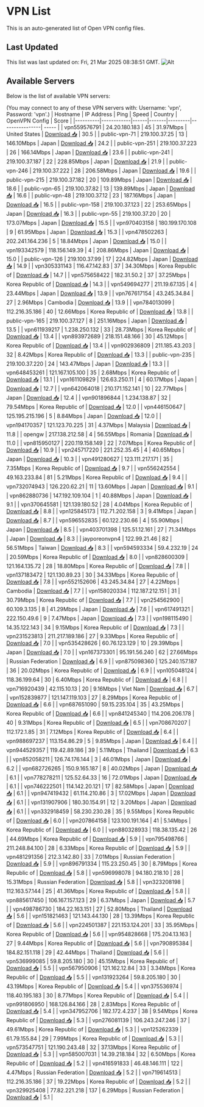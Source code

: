 # VPN List

This is an auto-generated list of Open VPN config files.

## Last Updated

This list was last updated on: Fri, 21 Mar 2025 08:38:51 GMT.
![Alt](https://repobeats.axiom.co/api/embed/186b98318ef1479477931607c1ad7d823f12451f.svg "Repobeats analytics image")

## Available Servers

Below is the list of available VPN servers:

(You may connect to any of these VPN servers with: Username: 'vpn', Password: 'vpn'.)
| Hostname | IP Address | Ping | Speed | Country | OpenVPN Config | Score |
|----------|------------|------|-------|---------|----------------| ----- |
| vpn559576791 | 24.20.180.183 | 45 | 31.97Mbps | United States | [Download 📥](./configs/server_0_US.ovpn) | 30.5 |
| public-vpn-71 | 219.100.37.25 | 13 | 146.10Mbps | Japan | [Download 📥](./configs/server_1_JP.ovpn) | 24.2 |
| public-vpn-251 | 219.100.37.223 | 26 | 166.14Mbps | Japan | [Download 📥](./configs/server_2_JP.ovpn) | 23.6 |
| public-vpn-241 | 219.100.37.187 | 22 | 228.85Mbps | Japan | [Download 📥](./configs/server_3_JP.ovpn) | 21.9 |
| public-vpn-246 | 219.100.37.222 | 28 | 206.58Mbps | Japan | [Download 📥](./configs/server_4_JP.ovpn) | 19.6 |
| public-vpn-215 | 219.100.37.182 | 20 | 109.89Mbps | Japan | [Download 📥](./configs/server_5_JP.ovpn) | 18.6 |
| public-vpn-65 | 219.100.37.82 | 13 | 139.89Mbps | Japan | [Download 📥](./configs/server_6_JP.ovpn) | 16.6 |
| public-vpn-48 | 219.100.37.12 | 23 | 187.16Mbps | Japan | [Download 📥](./configs/server_7_JP.ovpn) | 16.5 |
| public-vpn-158 | 219.100.37.123 | 22 | 253.65Mbps | Japan | [Download 📥](./configs/server_8_JP.ovpn) | 16.3 |
| public-vpn-55 | 219.100.37.20 | 20 | 173.07Mbps | Japan | [Download 📥](./configs/server_9_JP.ovpn) | 15.5 |
| vpn970403158 | 180.199.170.108 | 9 | 61.95Mbps | Japan | [Download 📥](./configs/server_10_JP.ovpn) | 15.3 |
| vpn478502263 | 202.241.164.236 | 5 | 18.84Mbps | Japan | [Download 📥](./configs/server_11_JP.ovpn) | 15.0 |
| vpn193342579 | 118.156.149.39 | 4 | 208.86Mbps | Japan | [Download 📥](./configs/server_12_JP.ovpn) | 15.0 |
| public-vpn-126 | 219.100.37.99 | 17 | 224.82Mbps | Japan | [Download 📥](./configs/server_13_JP.ovpn) | 14.9 |
| vpn305331143 | 116.47.142.83 | 37 | 34.30Mbps | Korea Republic of | [Download 📥](./configs/server_14_KR.ovpn) | 14.7 |
| vpn575658422 | 182.31.50.2 | 37 | 37.25Mbps | Korea Republic of | [Download 📥](./configs/server_15_KR.ovpn) | 14.3 |
| vpn549694277 | 211.19.67.135 | 4 | 23.44Mbps | Japan | [Download 📥](./configs/server_16_JP.ovpn) | 13.9 |
| vpn767617154 | 43.245.34.84 | 27 | 2.96Mbps | Cambodia | [Download 📥](./configs/server_17_KH.ovpn) | 13.9 |
| vpn784013099 | 112.216.35.186 | 40 | 12.66Mbps | Korea Republic of | [Download 📥](./configs/server_18_KR.ovpn) | 13.8 |
| public-vpn-165 | 219.100.37.127 | 8 | 251.16Mbps | Japan | [Download 📥](./configs/server_19_JP.ovpn) | 13.5 |
| vpn611939217 | 1.238.250.132 | 33 | 28.73Mbps | Korea Republic of | [Download 📥](./configs/server_20_KR.ovpn) | 13.4 |
| vpn893972689 | 218.151.48.166 | 30 | 45.12Mbps | Korea Republic of | [Download 📥](./configs/server_21_KR.ovpn) | 13.4 |
| vpn902936809 | 211.185.43.203 | 32 | 8.42Mbps | Korea Republic of | [Download 📥](./configs/server_22_KR.ovpn) | 13.3 |
| public-vpn-235 | 219.100.37.220 | 24 | 143.47Mbps | Japan | [Download 📥](./configs/server_23_JP.ovpn) | 13.3 |
| vpn648453261 | 121.167.105.100 | 35 | 2.68Mbps | Korea Republic of | [Download 📥](./configs/server_24_KR.ovpn) | 13.1 |
| vpn161109829 | 126.63.250.11 | 4 | 60.17Mbps | Japan | [Download 📥](./configs/server_25_JP.ovpn) | 12.7 |
| vpn642064018 | 210.171.152.141 | 10 | 22.77Mbps | Japan | [Download 📥](./configs/server_26_JP.ovpn) | 12.4 |
| vpn901896844 | 1.234.138.87 | 32 | 79.54Mbps | Korea Republic of | [Download 📥](./configs/server_27_KR.ovpn) | 12.0 |
| vpn446150647 | 125.195.215.196 | 5 | 8.84Mbps | Japan | [Download 📥](./configs/server_28_JP.ovpn) | 12.0 |
| vpn194170357 | 121.123.70.225 | 31 | 4.37Mbps | Malaysia | [Download 📥](./configs/server_29_MY.ovpn) | 11.8 |
| opengw | 217.138.212.58 | 4 | 56.55Mbps | Romania | [Download 📥](./configs/server_30_RO.ovpn) | 11.0 |
| vpn815950127 | 220.119.158.149 | 22 | 7.07Mbps | Korea Republic of | [Download 📥](./configs/server_31_KR.ovpn) | 10.9 |
| vpn245717220 | 221.252.35.45 | 4 | 40.65Mbps | Japan | [Download 📥](./configs/server_32_JP.ovpn) | 10.3 |
| vpn491280627 | 123.111.217.171 | 35 | 7.35Mbps | Korea Republic of | [Download 📥](./configs/server_33_KR.ovpn) | 9.7 |
| vpn556242554 | 49.163.233.84 | 81 | 5.21Mbps | Korea Republic of | [Download 📥](./configs/server_34_KR.ovpn) | 9.4 |
| vpn732074943 | 126.220.62.21 | 11 | 13.60Mbps | Japan | [Download 📥](./configs/server_35_JP.ovpn) | 9.1 |
| vpn862880736 | 147.192.109.104 | 1 | 40.88Mbps | Japan | [Download 📥](./configs/server_36_JP.ovpn) | 9.1 |
| vpn370645581 | 121.139.180.52 | 28 | 4.04Mbps | Korea Republic of | [Download 📥](./configs/server_37_KR.ovpn) | 8.8 |
| vpn125845173 | 112.71.202.158 | 3 | 9.41Mbps | Japan | [Download 📥](./configs/server_38_JP.ovpn) | 8.7 |
| vpn596552835 | 60.122.230.66 | 4 | 55.90Mbps | Japan | [Download 📥](./configs/server_39_JP.ovpn) | 8.5 |
| vpn403701398 | 125.51.12.161 | 27 | 71.34Mbps | Japan | [Download 📥](./configs/server_40_JP.ovpn) | 8.3 |
| jayporeonvpn4 | 122.99.21.46 | 82 | 56.51Mbps | Taiwan | [Download 📥](./configs/server_41_TW.ovpn) | 8.3 |
| vpn594593334 | 59.4.232.19 | 24 | 20.59Mbps | Korea Republic of | [Download 📥](./configs/server_42_KR.ovpn) | 8.0 |
| vpn828600309 | 121.164.135.72 | 28 | 18.80Mbps | Korea Republic of | [Download 📥](./configs/server_43_KR.ovpn) | 7.8 |
| vpn137183472 | 121.130.89.23 | 30 | 34.33Mbps | Korea Republic of | [Download 📥](./configs/server_44_KR.ovpn) | 7.8 |
| vpn552152606 | 43.245.34.84 | 27 | 4.22Mbps | Cambodia | [Download 📥](./configs/server_45_KH.ovpn) | 7.7 |
| vpn158020334 | 112.187.212.151 | 31 | 30.79Mbps | Korea Republic of | [Download 📥](./configs/server_46_KR.ovpn) | 7.7 |
| vpn254562900 | 60.109.3.135 | 8 | 41.29Mbps | Japan | [Download 📥](./configs/server_47_JP.ovpn) | 7.6 |
| vpn617491321 | 222.150.49.6 | 9 | 7.47Mbps | Japan | [Download 📥](./configs/server_48_JP.ovpn) | 7.3 |
| vpn198115490 | 14.35.122.143 | 34 | 9.15Mbps | Korea Republic of | [Download 📥](./configs/server_49_KR.ovpn) | 7.3 |
| vpn231523813 | 211.217.189.186 | 27 | 9.33Mbps | Korea Republic of | [Download 📥](./configs/server_50_KR.ovpn) | 7.0 |
| vpn535428626 | 60.76.123.129 | 10 | 29.39Mbps | Japan | [Download 📥](./configs/server_51_JP.ovpn) | 7.0 |
| vpn167373301 | 95.191.56.240 | 62 | 27.66Mbps | Russian Federation | [Download 📥](./configs/server_52_RU.ovpn) | 6.9 |
| vpn875098360 | 125.240.157.187 | 36 | 20.02Mbps | Korea Republic of | [Download 📥](./configs/server_53_KR.ovpn) | 6.9 |
| vpn105048124 | 118.36.199.64 | 30 | 6.40Mbps | Korea Republic of | [Download 📥](./configs/server_54_KR.ovpn) | 6.8 |
| vpn716920439 | 42.115.10.13 | 20 | 9.16Mbps | Viet Nam | [Download 📥](./configs/server_55_VN.ovpn) | 6.7 |
| vpn152839877 | 121.147.119.103 | 27 | 8.29Mbps | Korea Republic of | [Download 📥](./configs/server_56_KR.ovpn) | 6.6 |
| vpn687651090 | 59.15.235.104 | 35 | 43.25Mbps | Korea Republic of | [Download 📥](./configs/server_57_KR.ovpn) | 6.6 |
| vpn841245340 | 114.206.206.178 | 40 | 9.31Mbps | Korea Republic of | [Download 📥](./configs/server_58_KR.ovpn) | 6.5 |
| vpn708670207 | 112.172.1.85 | 31 | 7.12Mbps | Korea Republic of | [Download 📥](./configs/server_59_KR.ovpn) | 6.4 |
| vpn988697237 | 113.154.86.29 | 5 | 9.85Mbps | Japan | [Download 📥](./configs/server_60_JP.ovpn) | 6.4 |
| vpn944529357 | 119.42.89.186 | 39 | 5.11Mbps | Thailand | [Download 📥](./configs/server_61_TH.ovpn) | 6.3 |
| vpn852058211 | 126.74.176.144 | 3 | 46.01Mbps | Japan | [Download 📥](./configs/server_62_JP.ovpn) | 6.2 |
| vpn682726265 | 150.9.165.187 | 8 | 40.02Mbps | Japan | [Download 📥](./configs/server_63_JP.ovpn) | 6.1 |
| vpn778278211 | 125.52.64.33 | 16 | 72.01Mbps | Japan | [Download 📥](./configs/server_64_JP.ovpn) | 6.1 |
| vpn746222501 | 114.142.20.121 | 17 | 82.58Mbps | Japan | [Download 📥](./configs/server_65_JP.ovpn) | 6.1 |
| vpn947419432 | 61.114.210.86 | 3 | 17.02Mbps | Japan | [Download 📥](./configs/server_66_JP.ovpn) | 6.1 |
| vpn131907906 | 180.30.154.91 | 12 | 3.20Mbps | Japan | [Download 📥](./configs/server_67_JP.ovpn) | 6.1 |
| vpn332918459 | 58.230.230.28 | 35 | 9.55Mbps | Korea Republic of | [Download 📥](./configs/server_68_KR.ovpn) | 6.0 |
| vpn207864158 | 123.100.191.164 | 41 | 5.14Mbps | Korea Republic of | [Download 📥](./configs/server_69_KR.ovpn) | 6.0 |
| vpn880328933 | 118.38.135.42 | 26 | 44.69Mbps | Korea Republic of | [Download 📥](./configs/server_70_KR.ovpn) | 5.9 |
| vpn795498766 | 211.248.84.100 | 28 | 6.33Mbps | Korea Republic of | [Download 📥](./configs/server_71_KR.ovpn) | 5.9 |
| vpn481291356 | 212.3.142.80 | 33 | 7.01Mbps | Russian Federation | [Download 📥](./configs/server_72_RU.ovpn) | 5.9 |
| vpn896791334 | 115.23.250.45 | 30 | 8.79Mbps | Korea Republic of | [Download 📥](./configs/server_73_KR.ovpn) | 5.8 |
| vpn596998078 | 94.180.218.10 | 28 | 15.31Mbps | Russian Federation | [Download 📥](./configs/server_74_RU.ovpn) | 5.8 |
| vpn323208198 | 112.163.57.144 | 25 | 41.36Mbps | Korea Republic of | [Download 📥](./configs/server_75_KR.ovpn) | 5.8 |
| vpn885617450 | 106.167.157.123 | 29 | 6.37Mbps | Japan | [Download 📥](./configs/server_76_JP.ovpn) | 5.7 |
| vpn498786730 | 184.22.163.151 | 27 | 52.80Mbps | Thailand | [Download 📥](./configs/server_77_TH.ovpn) | 5.6 |
| vpn151821463 | 121.143.44.130 | 28 | 13.39Mbps | Korea Republic of | [Download 📥](./configs/server_78_KR.ovpn) | 5.6 |
| vpn224501387 | 221.153.124.201 | 33 | 35.95Mbps | Korea Republic of | [Download 📥](./configs/server_79_KR.ovpn) | 5.6 |
| vpn954828668 | 175.204.13.163 | 27 | 9.44Mbps | Korea Republic of | [Download 📥](./configs/server_80_KR.ovpn) | 5.6 |
| vpn790895384 | 184.82.151.118 | 29 | 42.44Mbps | Thailand | [Download 📥](./configs/server_81_TH.ovpn) | 5.6 |
| vpn536999085 | 59.8.205.180 | 30 | 45.15Mbps | Korea Republic of | [Download 📥](./configs/server_82_KR.ovpn) | 5.5 |
| vpn567950906 | 121.162.12.84 | 33 | 3.34Mbps | Korea Republic of | [Download 📥](./configs/server_83_KR.ovpn) | 5.5 |
| vpn131923264 | 59.8.205.180 | 30 | 43.19Mbps | Korea Republic of | [Download 📥](./configs/server_84_KR.ovpn) | 5.4 |
| vpn375536974 | 118.40.195.183 | 30 | 8.77Mbps | Korea Republic of | [Download 📥](./configs/server_85_KR.ovpn) | 5.4 |
| vpn991806950 | 168.126.84.166 | 28 | 2.83Mbps | Korea Republic of | [Download 📥](./configs/server_86_KR.ovpn) | 5.4 |
| vpn347952706 | 182.172.4.237 | 38 | 9.54Mbps | Korea Republic of | [Download 📥](./configs/server_87_KR.ovpn) | 5.3 |
| vpn276081139 | 106.243.247.246 | 37 | 49.61Mbps | Korea Republic of | [Download 📥](./configs/server_88_KR.ovpn) | 5.3 |
| vpn125262339 | 61.79.155.84 | 29 | 7.99Mbps | Korea Republic of | [Download 📥](./configs/server_89_KR.ovpn) | 5.3 |
| vpn573547751 | 121.190.243.48 | 32 | 37.13Mbps | Korea Republic of | [Download 📥](./configs/server_90_KR.ovpn) | 5.3 |
| vpn585007031 | 14.39.218.184 | 32 | 6.50Mbps | Korea Republic of | [Download 📥](./configs/server_91_KR.ovpn) | 5.2 |
| vpn416591833 | 46.48.146.111 | 122 | 4.47Mbps | Russian Federation | [Download 📥](./configs/server_92_RU.ovpn) | 5.2 |
| vpn719614513 | 112.216.35.186 | 37 | 19.22Mbps | Korea Republic of | [Download 📥](./configs/server_93_KR.ovpn) | 5.2 |
| vpn329925408 | 77.82.221.218 | 137 | 6.29Mbps | Russian Federation | [Download 📥](./configs/server_94_RU.ovpn) | 5.1 |
